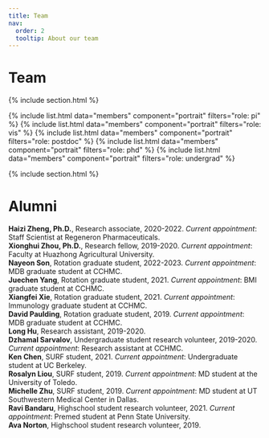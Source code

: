 ```yaml
---
title: Team
nav:
  order: 2
  tooltip: About our team
---
```


# <i class="fas fa-users"></i>Team


{% include section.html %}

{%
  include list.html
  data="members"
  component="portrait"
  filters="role: pi"
%}
{%
  include list.html
  data="members"
  component="portrait"
  filters="role: vis"
%}
{%
  include list.html
  data="members"
  component="portrait"
  filters="role: postdoc"
%}
{%
include list.html
data="members"
component="portrait"
filters="role: phd"
%}
{%
  include list.html
  data="members"
  component="portrait"
  filters="role: undergrad"
%}

{% include section.html %}

# <i class="fas fa-users"></i>Alumni


**Haizi Zheng, Ph.D.**, Research associate, 2020-2022. <em>Current appointment</em>: Staff Scientist at Regeneron Pharmaceuticals. <br>
**Xionghui Zhou, Ph.D.**, Research fellow, 2019-2020. <em>Current appointment</em>: Faculty at Huazhong Agricultural University.<br>
**Nayeon Son**, Rotation graduate student, 2022-2023. <em>Current appointment</em>: MDB graduate student at CCHMC.<br>
**Juechen Yang**, Rotation graduate student, 2021. <em>Current appointment</em>: BMI graduate student at CCHMC.<br>
**Xiangfei Xie**, Rotation graduate student, 2021. <em>Current appointment</em>: Immunology graduate student at CCHMC.<br>
**David Paulding**, Rotation graduate student, 2019. <em>Current appointment</em>: MDB graduate student at CCHMC.<br>
**Long Hu**, Research assistant, 2019-2020.<br>
**Dzhamal Sarvalov**, Undergraduate student research volunteer, 2019-2020. <em>Current appointment</em>: Research assistant at CCHMC.<br>
**Ken Chen**, SURF student, 2021. <em>Current appointment</em>: Undergraduate student at UC Berkeley.<br>
**Rosalyn Liou**, SURF student, 2019. <em>Current appointment</em>: MD student at the University of Toledo.<br>
**Michelle Zhu**, SURF student, 2019. <em>Current appointment</em>: MD student at UT Southwestern Medical Center in Dallas.<br>
**Ravi Bandaru**, Highschool student research volunteer, 2021. <em>Current appointment</em>: Premed student at Penn State University.<br>
**Ava Norton**, Highschool student research volunteer, 2019.<br>






